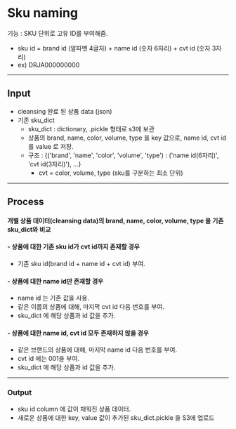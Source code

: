 # Sku naming
기능 : SKU 단위로 고유 ID를 부여해줌.
- sku id = brand id (알파벳 4글자) + name id (숫자 6자리) + cvt id (숫자 3자리)
- ex) DRJA000000000
* * *

## Input
-  cleansing 완료 된 상품 data (json)
-  기존 sku_dict
    * sku_dict : dictionary, .pickle 형태로 s3에 보관
    * 상품의 brand, name, color, volume, type 을 key 값으로, name id, cvt id를 value 로 저장.
    * 구조 : {('brand', 'name', 'color', 'volume', 'type') : ('name id(6자리)', 'cvt id(3자리)'), ...} 
        * cvt = color, volume, type (sku를 구분하는 최소 단위)
* * *

## Process
####  개별 상품 데이터(cleansing data)의 brand, name, color, volume, type 을 기존 sku_dict와 비교
#### -    상품에 대한 기존 sku id가 cvt id까지 존재할 경우
- 기존 sku id(brand id + name id + cvt id) 부여.
#### -   상품에 대한 name id만 존재할 경우
- name id 는 기존 값을 사용.
- 같은 이름의 상품에 대해, 마지막 cvt id 다음 번호를 부여.
- sku_dict 에 해당 상품과 id 값을 추가.
#### -   상품에 대한 name id, cvt id 모두 존재하지 않을 경우 
- 같은 브랜드의 상품에 대해, 마지막 name id 다음 번호를 부여.
- cvt id 에는 001을 부여.
- sku_dict 에 해당 상품과 id 값을 추가.

* * *
### Output
-  sku id column 에 값이 채워진 상품 데이터.
-  새로운 상품에 대한 key, value 값이 추가된 sku_dict.pickle 을 S3에 업로드